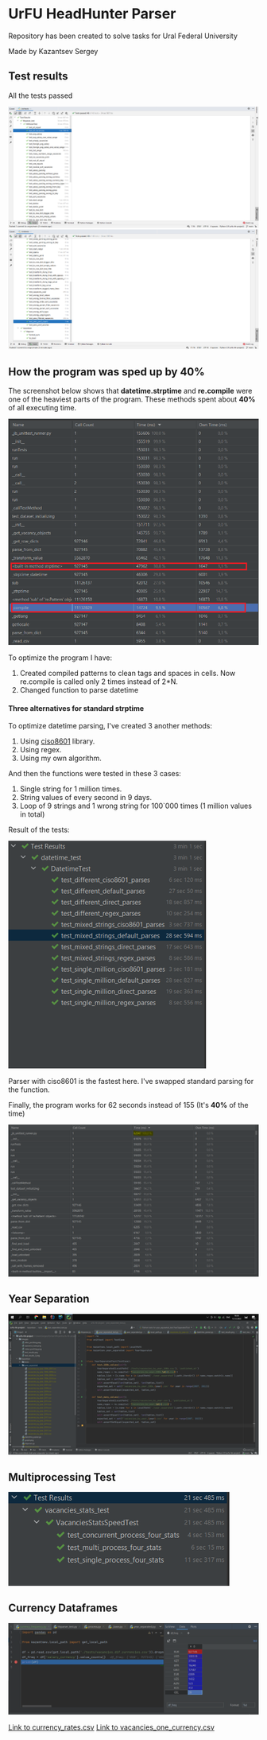 # UrFU HeadHunter Parser

Repository has been created to solve tasks for Ural Federal University

Made by Kazantsev Sergey

## Test results

All the tests passed

![Test results 1](images/test_results.png)
![Test results 2](images/test_results_2.png)

## How the program was sped up by 40%

The screenshot below shows that **datetime.strptime** and **re.compile** were one of the heaviest parts of the program. These methods
spent about **40%** of all executing time.

![Initial profiling](images/initial_profiling.png)

To optimize the program I have:
1. Created compiled patterns to clean tags and spaces in cells. Now re.compile is called only 2 times instead of 2*N.
2. Changed function to parse datetime

#### Three alternatives for standard strptime
To optimize datetime parsing, I've created 3 another methods:
1. Using [ciso8601](https://github.com/closeio/ciso8601) library.
2. Using regex.
3. Using my own algorithm.

And then the functions were tested in these 3 cases:
1. Single string for 1 million times.
2. String values of every second in 9 days.
3. Loop of 9 strings and 1 wrong string for 100`000 times (1 million values in total)

Result of the tests:

![Datetime tests](images/datetime_tests.png)

Parser with ciso8601 is the fastest here. I've swapped standard parsing for the function. 

Finally, the program works for 62 seconds instead of 155 (It's **40%** of the time)

![Datetime tests](images/after_profiling.png)

## Year Separation

![Year Separation](images/year_separated_screen.png)

## Multiprocessing Test

![Multiprocessing Test](images/multi_proccesing_results.png)

## Currency Dataframes

![Frequency of Currencies](images/currency_freq.png)

[Link to currency_rates.csv](kazantsev/currency_rates.csv)
[Link to vacancies_one_currency.csv](kazantsev/vacancies_one_currency.csv)
